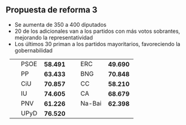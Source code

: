 Propuesta de reforma 3
----------------------

<div class="reformrules">
<ul>
<li>Se aumenta de 350 a 400 diputados</li>
<li>20 de los adicionales van a los partidos con más votos sobrantes, mejorando la representatividad</li>
<li>Los últimos 30 priman a los partidos mayoritarios, favoreciendo la gobernabilidad</li>
</ul>
<table style="margin: 5px 10px;">
<tr>
<td style="padding-left: 30px;"> PSOE    </td> <td style="font-weight: bold; text-align: right; padding: 0 10px;"> 58.491 </td> 
<td style="padding-left: 30px;"> ERC     </td> <td style="font-weight: bold; text-align: right; padding: 0 10px;"> 49.690 </td>
</tr>
<tr>
<td style="padding-left: 30px;"> PP      </td> <td style="font-weight: bold; text-align: right; padding: 0 10px;"> 63.433 </td>
<td style="padding-left: 30px;"> BNG     </td> <td style="font-weight: bold; text-align: right; padding: 0 10px;"> 70.848 </td>
</tr>
<tr>
<td style="padding-left: 30px;"> CiU     </td> <td style="font-weight: bold; text-align: right; padding: 0 10px;"> 70.857 </td>
<td style="padding-left: 30px;"> CC  </td> <td style="font-weight: bold; text-align: right; padding: 0 10px;"> 58.210 </td>
</tr>
<tr>
<td style="padding-left: 30px;"> IU      </td> <td style="font-weight: bold; text-align: right; padding: 0 10px;"> 74.605 </td>
<td style="padding-left: 30px;"> CA     </td> <td style="font-weight: bold; text-align: right; padding: 0 10px;"> 68.679 </td>
</tr>
<tr>
<td style="padding-left: 30px;"> PNV </td> <td style="font-weight: bold; text-align: right; padding: 0 10px;"> 61.226 </td>
<td style="padding-left: 30px;"> Na-Bai  </td> <td style="font-weight: bold; text-align: right; padding: 0 10px;"> 62.398 </td>
</tr>
<tr>
<td style="padding-left: 30px;"> UPyD    </td> <td style="font-weight: bold; text-align: right; padding: 0 10px;"> 76.520 </td>
</tr>
<tr>
</tr>
</table>
</div>
<div id="reform3conclusions"></div>
<div id="reform3conclusions2"></div>
